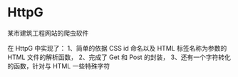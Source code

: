 HttpG
=====

某市建筑工程网站的爬虫软件

在 HttpG 中实现了：
1、简单的依据 CSS id 命名以及 HTML 标签名称为参数的 HTML 文件的解析函数，
2、完成了 Get 和 Post 的封装，
3、还有一个字符转化的函数，针对与 HTML 一些特殊字符
